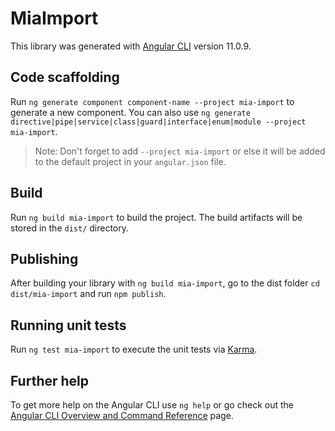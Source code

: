 # MiaImport

This library was generated with [Angular CLI](https://github.com/angular/angular-cli) version 11.0.9.

## Code scaffolding

Run `ng generate component component-name --project mia-import` to generate a new component. You can also use `ng generate directive|pipe|service|class|guard|interface|enum|module --project mia-import`.
> Note: Don't forget to add `--project mia-import` or else it will be added to the default project in your `angular.json` file. 

## Build

Run `ng build mia-import` to build the project. The build artifacts will be stored in the `dist/` directory.

## Publishing

After building your library with `ng build mia-import`, go to the dist folder `cd dist/mia-import` and run `npm publish`.

## Running unit tests

Run `ng test mia-import` to execute the unit tests via [Karma](https://karma-runner.github.io).

## Further help

To get more help on the Angular CLI use `ng help` or go check out the [Angular CLI Overview and Command Reference](https://angular.io/cli) page.
